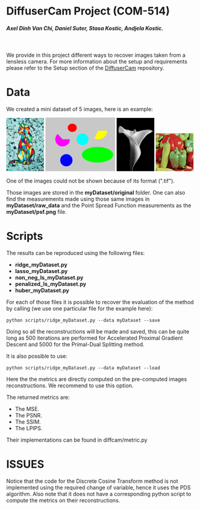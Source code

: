 # DiffuserCam Project (COM-514)

##### Axel Dinh Van Chi, Daniel Suter, Stasa Kostic, Andjela Kostic.

<br>

We provide in this project different ways to recover images taken from a lensless camera.
For more information about the setup and requirements please refer to the Setup section of the [DiffuserCam](https://github.com/LCAV/DiffuserCam) repository.

# Data

We created a mini dataset of 5 images, here is an example:

<img src="myDataset/original/img1.jpg" width="100"> <img src="myDataset/original/img2.png" width="185"> 
<img src="myDataset/original/img4.jpg" width="100"> <img src="myDataset/original/img5.png" width="100"> 

One of the images could not be shown because of its format (".tif").

Those images are stored in the **myDataset/original** folder. One can also find the measurements made using those same images in **myDataset/raw_data** and the Point Spread Function measurements as the **myDataset/psf.png** file.

# Scripts

The results can be reproduced using the following files:

- **ridge_myDataset.py**
- **lasso_myDataset.py**
- **non_neg_ls_myDataset.py** 
- **penalized_ls_myDataset.py**
- **huber_myDataset.py**

For each of those files it is possible to recover the evaluation of the method by calling (we use one particular file for the example here):
```
python scripts/ridge_myDataset.py --data myDataset --save
```
Doing so all the reconstructions will be made and saved, this can be quite long as 500 iterations are performed for Accelerated Proximal Gradient Descent and 5000 for the Primal-Dual Splitting method.

It is also possible to use:
```
python scripts/ridge_myDataset.py --data myDataset --load
```
Here the the metrics are directly computed on the pre-computed images reconstructions. We recommend to use this option.

The returned metrics are:
  - The MSE.
  - The PSNR.
  - The SSIM.
  - The LPIPS.

Their implementations can be found in diffcam/metric.py

# ISSUES

Notice that the code for the Discrete Cosine Transform method is not implemented using the required change of variable, hence it uses the PDS algorithm. Also note that it does not have a corresponding python script to compute the metrics on their reconstructions. 
